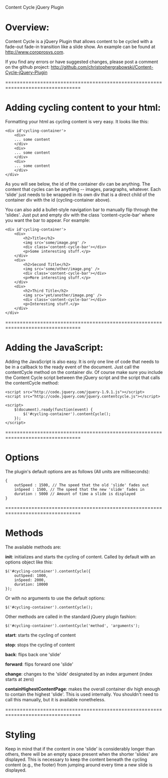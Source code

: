 Content Cycle jQuery Plugin

Overview:
================================================================================

Content Cycle is a jQuery Plugin that allows content to be cycled with a fade-out fade-in transition like a slide show. An example can be found at http://www.coroprosvs.com.

If you find any errors or have suggested changes, please post a comment on the
github project: http://github.com/christophergrabowski/Content-Cycle-jQuery-Plugin

================================================================================


Adding cycling content to your html:
================================================================================

Formatting your html as cycling content is very easy. It looks like this:

```
<div id'cycling-container'>
    <div>
    ... some content
    </div>
    <div>
    ... some content
    </div>
    <div>
    ... some content
    </div>
</div>
```

As you will see below, the id of the container div can be anything. The content
that cycles can be anything -- images, paragraphs, whatever. Each 'slide' just
needs to be wrapped in its own div that is a direct child of the container div
with the id (cycling-container above).

You can also add a bullet-style navigation bar to manually flip through the
'slides'. Just put and empty div with the class 'content-cycle-bar' where
you want the bar to appear. For example:

```
<div id'cycling-container'>
    <div>
        <h2>Title</h2>
        <img src='some/image.png' />
        <div class='content-cycle-bar'></div>
        <p>Some interesting stuff.</p>
    </div>
    <div>
        <h2>Second Title</h2>
        <img src='some/other/image.png' />
        <div class='content-cycle-bar'></div>
        <p>More interesting stuff.</p>
    </div>
    <div>
        <h2>Third Title</h2>
        <img src='yet/another/image.png' />
        <div class='content-cycle-bar'></div>
        <p>Interesting stuff.</p>
    </div>
</div>
```

================================================================================


Adding the JavaScript:
================================================================================
Adding the JavaScript is also easy. It is only one line of code that needs to be
in a callback to the ready event of the document. Just call the contentCycle method
on the container div. Of course make sure you include the Content Cycle script
between the jQuery script and the script that calls the contentCycle method:

```
<script src="http://code.jquery.com/jquery-1.9.1.js"></script>
<script src="http://code.jquery.com/jquery.contentcycle.js"></script>

<script>
    $(document).ready(function(event) {
        $('#cycling-container').contentCycle();
    });
</script>
```

================================================================================


Options
================================================================================
The plugin's default options are as follows (All units are milliseconds):

```
{
    outSpeed : 1500, // The speed that the old 'slide' fades out
    inSpeed : 1500, // The speed that the new 'slide' fades in
    duration : 5000 // Amount of time a slide is displayed
}
```

================================================================================


Methods
================================================================================
The available methods are:

**init**: initializes and starts the cycling of content. Called by default with an
options object like this:

```
$('#cycling-container').contentCycle({
    outSpeed: 1000,
    inSpeed: 2000,
    duration: 10000
});
```

Or with no arguments to use the default options:

```
$('#cycling-container').contentCycle();
```

Other methods are called in the standard jQuery plugin fashion:

```
$('#cycling-container').contentCycle('method', 'arguments');
```

**start**: starts the cycling of content

**stop**: stops the cycling of content

**back**: flips back one 'slide'

**forward**: flips forward one 'slide'

**change**: changes to the 'slide' designated by an index argument (index starts at zero)

**containHighestContentPage**: makes the overall container div high enough to
contain the highest 'slide'. This is used internally. You shouldn't need to call
this manually, but it is available nonetheless.

================================================================================


Styling
================================================================================

Keep in mind that if the content in one 'slide' is considerably longer than others,
there will be an empty space present when the shorter 'slides' are displayed.
This is necessary to keep the content beneath the cycling content (e.g., the footer)
from jumping around every time a new slide is displayed.